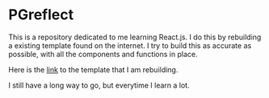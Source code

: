 # PGreflect

This is a repository dedicated to me learning React.js. I do this by rebuilding a existing template found on the internet. I try to build this as
accurate as possible, with all the components and functions in place.

Here is the [link](https://odindesignthemes.com/vikinger/profile-timeline.html) to the template that I am rebuilding.

I still have a long way to go, but everytime I learn a lot.
